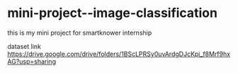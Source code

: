 # mini-project--image-classification
this is my mini project for smartknower internship


dataset link https://drive.google.com/drive/folders/1BScLPRSy0uvArdgDJcKpi_f8Mrf9hxAG?usp=sharing
